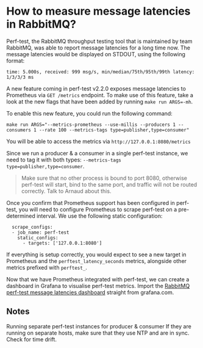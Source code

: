 # How to measure message latencies in RabbitMQ?

Perf-test, the RabbitMQ throughput testing tool that is maintained by team RabbitMQ, was able to report message latencies for a long time now. The message latencies would be displayed on STDOUT, using the following format:

```
time: 5.000s, received: 999 msg/s, min/median/75th/95th/99th latency: 1/3/3/3 ms
```

A new feature coming in perf-test v2.2.0 exposes message latencies to Prometheus via `GET /metrics` endpoint. To make use of this feature, take a look at the new flags that have been added by running `make run ARGS=-mh`.

To enable this new feature, you could run the following command:

```
make run ARGS="--metrics-prometheus --use-millis --producers 1 --consumers 1 --rate 100 --metrics-tags type=publisher,type=consumer"
```

You will be able to access the metrics via `http://127.0.0.1:8080/metrics`

Since we run a producer & a consumer in a single perf-test instance, we need to tag it with both types: `--metrics-tags type=publisher,type=consumer`.

> Make sure that no other process is bound to port 8080, otherwise perf-test will start, bind to the same port, and traffic will not be routed correctly. Talk to Arnaud about this.

Once you confirm that Prometheus support has been configured in perf-test, you will need to configure Prometheus to scrape perf-test on a pre-determined interval. We use the following static configuration:

```
  scrape_configs:
  - job_name: perf-test
    static_configs:
      - targets: ['127.0.0.1:8080']
```

If everything is setup correctly, you would expect to see a new target in Prometheus and the `perftest_latency_seconds` metrics, alongside other metrics prefixed with `perftest_`.

Now that we have Prometheus integrated with perf-test, we can create a dashboard in Grafana to visualise perf-test metrics. Import the [RabbitMQ perf-test message latencies dashboard](https://grafana.com/dashboards/6566) straight from grafana.com.

## Notes

Running separate perf-test instances for producer & consumer
If they are running on separate hosts, make sure that they use NTP and are in sync. Check for time drift.